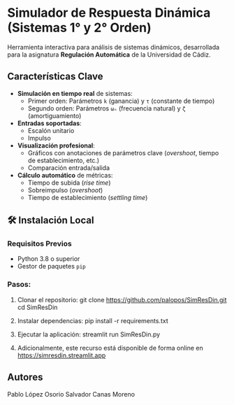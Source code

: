 # Simulador de Respuesta Dinámica (Sistemas 1° y 2° Orden)


Herramienta interactiva para análisis de sistemas dinámicos, desarrollada para la asignatura **Regulación Automática** de la Universidad de Cádiz.

## Características Clave
- **Simulación en tiempo real** de sistemas:
  - Primer orden: Parámetros `k` (ganancia) y `τ` (constante de tiempo)
  - Segundo orden: Parámetros `ωₙ` (frecuencia natural) y `ζ` (amortiguamiento)
- **Entradas soportadas**:
  - Escalón unitario
  - Impulso
- **Visualización profesional**:
  - Gráficos con anotaciones de parámetros clave (*overshoot*, tiempo de establecimiento, etc.)
  - Comparación entrada/salida
- **Cálculo automático** de métricas:
  - Tiempo de subida (*rise time*)
  - Sobreimpulso (*overshoot*)
  - Tiempo de establecimiento (*settling time*)

## 🛠️ Instalación Local

### Requisitos Previos
- Python 3.8 o superior
- Gestor de paquetes `pip`

### Pasos:
1. Clonar el repositorio:
   git clone https://github.com/palopos/SimResDin.git
   cd SimResDin

2. Instalar dependencias:
    pip install -r requirements.txt

3. Ejecutar la aplicación:
    streamlit run SimResDin.py

4. Adicionalmente, este recurso está disponible de forma online en https://simresdin.streamlit.app


## Autores

Pablo López Osorio
Salvador Canas Moreno

